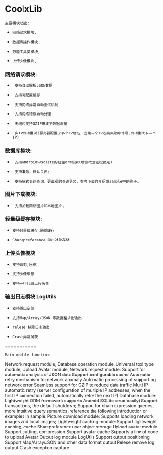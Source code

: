 # CoolxLib
    主要模块功能：

*     网络请求模块,
*     数据库操作模块,
*     万能工具类模块,
*     上传头像模块,
      
    
### 网络请求模块:
*      支持自动解析JSON数据
*      支持可配置缓存
*      支持网络异常自动重试机制
*      支持网络错误自动处理
*      无缝的支持GZIP来减少数据流量
*      多IP自动重试(服务器配置了多个IP地址，当第一个IP连接失败的时候,自动重试下一个IP)
       
        
### 数据库模块:
*      支持android中sqlite的轻量orm框架(增删改查轻松搞定) 
*      支持事务，默认关闭;
*      支持链式表达查询，更直观的查询语义，参考下面的介绍或sample中的例子。
     
### 图片下载模块:   
*      支持加载网络图片和本地图片；
        
### 轻量级缓存模块:
 *     支持轻量级缓存,随处缓存
 *     Sharepreference 用户对象存储
        
### 上传头像模块
 *     支持裁剪,压缩
 *     支持头像缓存
 *     支持一行代码上传头像
        
###  输出日志模块 LogUtils   
 *     支持输出定位
 *     支持Map/Array/JSON 等数据格式化输出
 *     relese 移除日志输出
 *     Crash异常捕获

    
===========    
    
    Main module function:
Network request module,
Database operation module,
Universal tool type module,
Upload Avatar module,
Network request module:
Support for automatic analysis of JSON data
Support configurable cache
Automatic retry mechanism for network anomaly
Automatic processing of supporting network error
Seamless support for GZIP to reduce data traffic
Multi IP automatic retry (server configuration of multiple IP addresses, when the first IP connection failed, automatically retry the next IP)
Database module:
Lightweight ORM framework supports Android SQLite (crud easily)
Support transactions, the default shutdown;
Support for chain expression queries, more intuitive query semantics, reference the following introduction or examples in sample.
Picture download module:
Supports loading network images and local images;
Lightweight caching module:
Support lightweight caching, cache
Sharepreference user object storage
Upload avatar module
Support cutting, compression
Support avatar cache
Supports a line of code to upload Avatar
Output log module LogUtils
Support output positioning
Support Map/Array/JSON and other data format output
Relese remove log output
Crash exception capture
    
    
